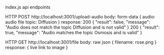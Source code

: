 index.js api endpoints

HTTP POST http://localhost:3001/upload-audio
body: form-data
{
  audio: audio file
  topic: Diffusion
}
response:
200
{
    "result": false,
    "message": "Audio does not match the topic Diffusion and is not valid"
}
200
{
    "result": true,
    "message": "Audio matches the topic Osmosis and is valid"
}


HTTP GET http://localhost:3001/file
body: raw json
{
  filename: rose.png
}
response:
{
  live link to image
}